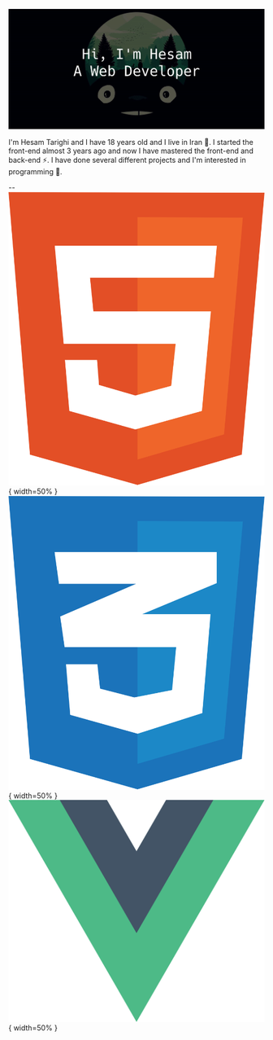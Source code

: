 ![](https://github.com/HesamTarighi/HesamTarighi/blob/main/banner.jpg)
<!-- ![](https://komarev.com/ghpvc/?username=your-github-username&color=green) -->

I'm Hesam Tarighi and I have 18 years old and I live in Iran 👦.
I started the front-end almost 3 years ago and now I have mastered the front-end and back-end ⚡.
I have done several different projects and I'm interested in programming 💫.

--
![](https://github.com/HesamTarighi/HesamTarighi/blob/main/html-1.svg){ width=50% }
![](https://github.com/HesamTarighi/HesamTarighi/blob/main/css-3.svg){ width=50% }
![](https://github.com/HesamTarighi/HesamTarighi/blob/main/vue-js-1.svg){ width=50% }
